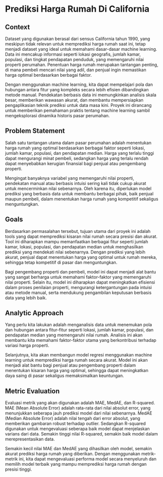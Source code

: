 # Prediksi Harga Rumah Di California

## Context

Dataset yang digunakan berasal dari sensus California tahun 1990, yang meskipun tidak relevan untuk memprediksi harga rumah saat ini, tetap menjadi dataset yang ideal untuk memahami dasar-dasar machine learning. Data ini mencakup informasi seperti lokasi geografis, jumlah kamar, populasi, dan tingkat pendapatan penduduk, yang memengaruhi nilai properti perumahan. Penentuan harga rumah merupakan tantangan penting, di mana pembeli mencari nilai yang adil, dan penjual ingin memastikan harga optimal berdasarkan berbagai faktor.

Dengan menggunakan machine learning, kita dapat mempelajari pola dan hubungan antara fitur yang kompleks secara lebih efisien dibandingkan metode manual. Pendekatan berbasis data ini memungkinkan analisis skala besar, memberikan wawasan akurat, dan membantu mempersiapkan pengaplikasian teknik prediksi untuk data masa kini. Proyek ini dirancang untuk memberikan pemahaman praktis tentang machine learning sambil mengeksplorasi dinamika historis pasar perumahan.

## Problem Statement

Salah satu tantangan utama dalam pasar perumahan adalah menentukan harga rumah yang optimal berdasarkan berbagai faktor seperti lokasi, jumlah kamar, populasi, dan pendapatan median. Harga yang terlalu tinggi dapat mengurangi minat pembeli, sedangkan harga yang terlalu rendah dapat menyebabkan kerugian finansial bagi penjual atau pengembang properti.

Mengingat banyaknya variabel yang memengaruhi nilai properti, pendekatan manual atau berbasis intuisi sering kali tidak cukup akurat untuk mencerminkan nilai sebenarnya. Oleh karena itu, diperlukan model prediksi yang berbasis data untuk membantu berbagai pihak, baik penjual maupun pembeli, dalam menentukan harga rumah yang kompetitif sekaligus menguntungkan.

## Goals

Berdasarkan permasalahan tersebut, tujuan utama dari proyek ini adalah tools yang dapat memprediksi kisaran nilai rumah secara presisi dan akurat. Tool ini diharapkan mampu memanfaatkan berbagai fitur seperti jumlah kamar, lokasi, populasi, dan pendapatan median untuk menghasilkan prediksi yang mendekati nilai sebenarnya. Dengan prediksi yang lebih akurat, penjual dapat menentukan harga yang optimal untuk rumah mereka, sehingga tetap kompetitif di pasar dan menguntungkan.

Bagi pengembang properti dan pembeli, model ini dapat menjadi alat bantu yang sangat berharga untuk memahami faktor-faktor yang memengaruhi nilai properti. Selain itu, model ini diharapkan dapat meningkatkan efisiensi dalam proses penilaian properti, mengurangi ketergantungan pada intuisi atau metode manual, serta mendukung pengambilan keputusan berbasis data yang lebih baik.

## Analytic Approach

Yang perlu kita lakukan adalah menganalisis data untuk menemukan pola dan hubungan antara fitur-fitur seperti lokasi, jumlah kamar, populasi, dan pendapatan median yang memengaruhi nilai rumah. Analisis ini akan membantu kita memahami faktor-faktor utama yang berkontribusi terhadap variasi harga properti.

Selanjutnya, kita akan membangun model regresi menggunakan machine learning untuk memprediksi harga rumah secara akurat. Model ini akan menjadi alat bantu bagi penjual atau pengembang properti dalam menentukan kisaran harga yang optimal, sehingga dapat meningkatkan daya saing di pasar sekaligus memaksimalkan keuntungan.

## Metric Evaluation

Evaluasi metrik yang akan digunakan adalah MAE, MedAE, dan R-squared. MAE (Mean Absolute Error) adalah rata-rata dari nilai absolut error, yang menunjukkan seberapa jauh prediksi model dari nilai sebenarnya. MedAE (Median Absolute Error) adalah nilai tengah dari error absolut, yang memberikan gambaran robust terhadap outlier. Sedangkan R-squared digunakan untuk mengevaluasi seberapa baik model dapat menjelaskan varians dari data. Semakin tinggi nilai R-squared, semakin baik model dalam merepresentasikan data.

Semakin kecil nilai MAE dan MedAE yang dihasilkan oleh model, semakin akurat prediksi harga rumah yang diberikan. Dengan menggunakan metrik-metrik ini, kita dapat mengevaluasi performa model secara menyeluruh dan memilih model terbaik yang mampu memprediksi harga rumah dengan presisi tinggi.
